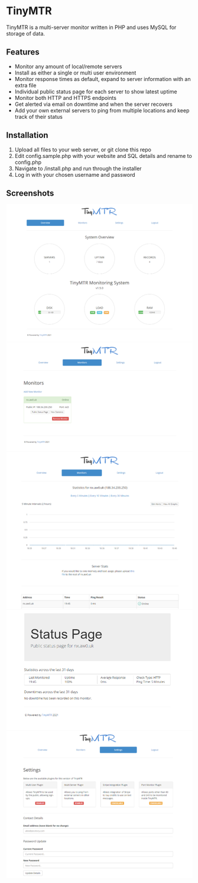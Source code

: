 # TinyMTR
TinyMTR is a multi-server monitor written in PHP and uses MySQL for storage of data.

## Features
* Monitor any amount of local/remote servers
* Install as either a single or multi user environment
* Monitor response times as default, expand to server information with an extra file
* Individual public status page for each server to show latest uptime
* Monitor both HTTP and HTTPS endpoints
* Get alerted via email on downtime and when the server recovers
* Add your own external servers to ping from multiple locations and keep track of their status

## Installation
1. Upload all files to your web server, or git clone this repo
1. Edit config.sample.php with your website and SQL details and rename to config.php
1. Navigate to /install.php and run through the installer
1. Log in with your chosen username and password

## Screenshots
![Alt text](/img/repo/overview.png?raw=true "System Overview")
![Alt text](/img/repo/monitors.png?raw=true "Monitors Page")
![Alt text](/img/repo/statistics.png?raw=true "Server Statistics")
![Alt text](/img/repo/status.png?raw=true "Public Status Page")
![Alt text](/img/repo/settings.png?raw=true "Settings")